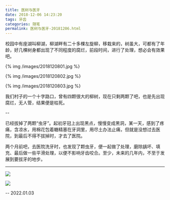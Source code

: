 ```yaml
---
title: 医树与医牙
date: 2018-12-06 14:23:20
tags: 牙齿
categories: 随笔
permalink: 医树与医牙-20181206.html
---
```


校园中有座湖叫柳湖，柳湖畔有二十多棵左旋柳，移栽来的，树虽大，可都有了年龄，好几棵树身都出现了不同程度的腐烂，前段时间，进行了处理，想必会有效果吧。 

{% img /images/2018120801.jpg %} 

{% img /images/2018120802.jpg %} 

{% img /images/2018120803.jpg %} 

我们村子的一个十字路口，曾有四颗很大的柳树，现在只剩两颗了吧，也是先出现腐烂，无人管，结果便是枯死。 

--

已经拔掉了两颗“虫牙”。起初牙冠上出现黑点，慢慢变成黑洞，某一天，感到了疼痛，含凉水，用棉花包着糖精塞在牙洞里，用尽土办法止痛，但就是没想过去医院，到最后不得不拔掉时，才去了医院。 

两个月前吧，去医院洗牙时，也发现了颗虫牙，便一起做了处理，磨除龋坏、填充、最后做一些平滑处理，以便不影响牙齿咬合。至少，未来的几年内，不至于发展到要拔牙的地步。

---

![](https://hefengbao.github.io/assets/images/20220103092030.jpg)



![](https://hefengbao.github.io/assets/images/20220103092034.jpg)



-- 2022.01.03

